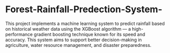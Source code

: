 # Forest-Rainfall-Predection-System-
This project implements a machine learning system to predict rainfall based on historical weather data using the XGBoost algorithm — a high-performance gradient boosting technique known for its speed and accuracy. This system aims to support better decision-making in agriculture, water resource management, and disaster preparedness.
